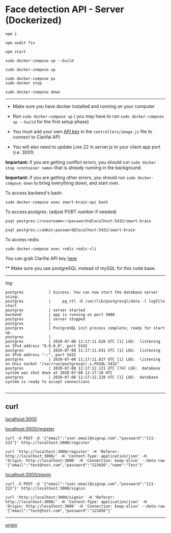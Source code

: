 # Face detection API - Server (Dockerized)


```
npm i

npm audit fix

npm start
```

```
sudo docker-compose up --build

sudo docker-compose up

sudo docker-compose ps
sudo docker stop

sudo docker-compose down
```

 --------------------

 
- Make sure you have docker installed and running on your computer

- Run `sudo docker-compose up` ( you may have to run `sudo docker-compose up --build` for the first setup phase)

- You must add your own [API key](https://portal.clarifai.com/apps/) in the `controllers/image.js` file to connect to Clarifai API.

- You will also need to update Line 22 in server.js to your client app port (i.e. 3001)


**Important:** if you are getting conflict errors, you should run `sudo docker stop <container name>` 
that is already running in the background.

**Important:** if you are getting other errors, you should run `sudo docker-compose down` to bring everything down, and start over.

To access backend's bash:
```
sudo docker-compose exec smart-brain-api bash
```

To access postgres: (adjust PORT number if needed)
```
psql postgres://<username>:<password>@localhost:5432/smart-brain
```


``` 
psql postgres://admin:password@localhost:5432/smart-brain
```

To access redis:
```
sudo docker-compose exec redis redis-cli
```

You can grab Clarifai API key [here](https://www.clarifai.com/)


** Make sure you use postgreSQL instead of mySQL for this code base.


-------------
log:
```  
postgres           | Success. You can now start the database server using:
postgres           |     pg_ctl -D /var/lib/postgresql/data -l logfile start
postgres           | server started
backend            | app is running on port 3000
postgres           | server stopped
postgres           | 
postgres           | PostgreSQL init process complete; ready for start up.
postgres           | 
postgres           | 2020-07-08 11:17:11.628 UTC [1] LOG:  listening on IPv4 address "0.0.0.0", port 5432
postgres           | 2020-07-08 11:17:11.631 UTC [1] LOG:  listening on IPv6 address "::", port 5432
postgres           | 2020-07-08 11:17:11.827 UTC [1] LOG:  listening on Unix socket "/var/run/postgresql/.s.PGSQL.5432"
postgres           | 2020-07-08 11:17:12.121 UTC [74] LOG:  database system was shut down at 2020-07-08 11:17:10 UTC
postgres           | 2020-07-08 11:17:12.228 UTC [1] LOG:  database system is ready to accept connections


```

---------------


## curl


[localhost:3000](http://localhost:3000/)


[localhost:3000/register](http://localhost:3000/register)
``` 
curl -X POST -d '{"email":"user.email@signup.com","password":"111-222"}' http://localhost:3000/register

curl 'http://localhost:3000/register' -H 'Referer: http://localhost:3000/' -H 'Content-Type: application/json' -H 'Origin: http://localhost:3000' -H 'Connection: keep-alive' --data-raw '{"email":"test@test.com","password":"123456","name":"Test"}'
```


[localhost:3000/signin](http://localhost:3000/signin)
``` 
curl -X POST -d '{"email":"user.email@signup.com","password":"111-222"}' http://localhost:3000/signin

curl 'http://localhost:3000/signin' -H 'Referer: http://localhost:3000/' -H 'Content-Type: application/json' -H 'Origin: http://localhost:3000' -H 'Connection: keep-alive' --data-raw '{"email":"test@test.com","password":"123456"}'
```


-------------------


[origin](https://github.com/aneagoie/smart-brain-boost-api-dockerized)
